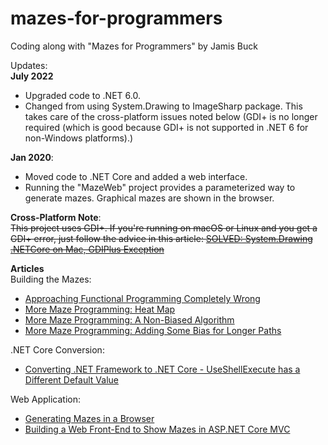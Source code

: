 # mazes-for-programmers
Coding along with "Mazes for Programmers" by Jamis Buck

Updates:  
**July 2022**   
* Upgraded code to .NET 6.0.  
* Changed from using System.Drawing to ImageSharp package. This takes care of the cross-platform issues noted below (GDI+ is no longer required (which is good because GDI+ is not supported in .NET 6 for non-Windows platforms).)  

**Jan 2020**: 
* Moved code to .NET Core and added a web interface. 
* Running the "MazeWeb" project provides a parameterized way to generate mazes. Graphical mazes are shown in the browser.

**Cross-Platform Note**:  
~~This project uses GDI+. If you're running on macOS or Linux and you get a GDI+ error, just follow the advice in this article: [SOLVED: System.Drawing .NETCore on Mac, GDIPlus Exception](https://medium.com/@hudsonmendes/solved-system-drawing-netcore-on-mac-gdiplus-exception-c455ab3655a2)~~  

**Articles**  
Building the Mazes: 
* [Approaching Functional Programming Completely Wrong](https://jeremybytes.blogspot.com/2017/03/approaching-function-programming.html)
* [More Maze Programming: Heat Map](https://jeremybytes.blogspot.com/2017/07/more-maze-programming-heat-map.html)
* [More Maze Programming: A Non-Biased Algorithm](https://jeremybytes.blogspot.com/2017/07/more-maze-programming-non-biased.html)
* [More Maze Programming: Adding Some Bias for Longer Paths](https://jeremybytes.blogspot.com/2017/07/more-maze-programming-adding-some-bias.html)  

.NET Core Conversion:
* [Converting .NET Framework to .NET Core - UseShellExecute has a Different Default Value](https://jeremybytes.blogspot.com/2019/08/converting-net-framework-to-net-core.html)  

Web Application:
* [Generating Mazes in a Browser](https://jeremybytes.blogspot.com/2020/01/generating-mazes-in-browser.html)  
* [Building a Web Front-End to Show Mazes in ASP.NET Core MVC](https://jeremybytes.blogspot.com/2020/01/building-web-front-end-to-show-mazes-in.html)